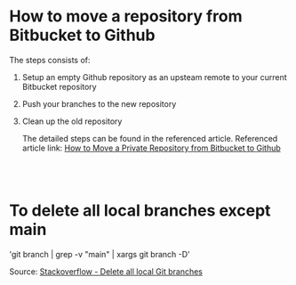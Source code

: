 # How to move a repository from Bitbucket to Github


The steps consists of:

1. Setup an empty Github repository as an upsteam remote to your current Bitbucket repository
2. Push your branches to the new repository
3. Clean up the old repository
   
   
   The detailed steps can be found in the referenced article.
   Referenced article link: [How to Move a Private Repository from Bitbucket to Github](https://medium.com/collaborne-engineering/how-to-migrate-a-private-repository-from-bitbucket-to-github-6cddedd5d73)

<br />
<br />

# To delete all local branches except main


'git branch | grep -v "main" | xargs git branch -D'


Source: [Stackoverflow - Delete all local Git branches](https://stackoverflow.com/a/26152200)
